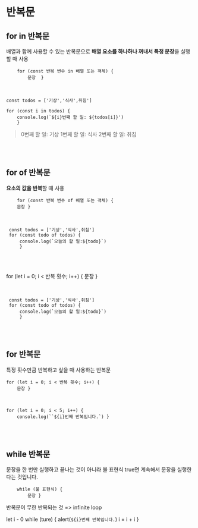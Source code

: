 # 반복문

## for in 반복문

배열과 함께 사용할 수 있는 반복문으로
**배열 요소를 하나하나 꺼내서 특정 문장**을 실행할 때 사용

        for (const 반복 변수 in 배열 또는 객체) {
    	    문장	}

<br>

    const todos = ['기상','식사',취침']

    for (const i in todos) {
    	console.log(`${i}번째 할 일: ${todos[i]}')
    	}

> 0번째 할 일: 기상
> 1번째 할 일: 식사
> 2번째 할 일: 취침

<br><br>

## for of 반복문

**요소의 값을 반복**할 때 사용

        for (const 반복 변수 of 배열 또는 객체) {
        문장 }

<br>

     const todos = ['기상','식사',취침']
     for (const todo of todos) {
         console.log(`오늘의 할 일:${todo}`)
         }

<br><br>

for (let i = 0; i < 반복 횟수; i++) {
문장 }

<br>

     const todos = ['기상','식사',취침']
     for (const todo of todos) {
         console.log(`오늘의 할 일:${todo}`)
         }

<br><br>

## for 반복문

특정 횟수만큼 반복하고 싶을 때 사용하는 반복문

    for (let i = 0; i < 반복 횟수; i++) {
        문장 }

<br>

    for (let i = 0; i < 5; i++) {
        console.log(``${i}번째 반복입니다.`) }

<br><br>

## while 반복문

문장을 한 번만 실행하고 끝나는 것이 아니라 불 표현식 true면 계속해서 문장을 실행한다는 것입니다.

        while (불 표현식) {
    	    문장 }

반복문이 무한 반복되는 것 => infinite loop

let i - 0
while (ture) {
alert(`${i}번째 반복입니다.`)
i = i + i }
